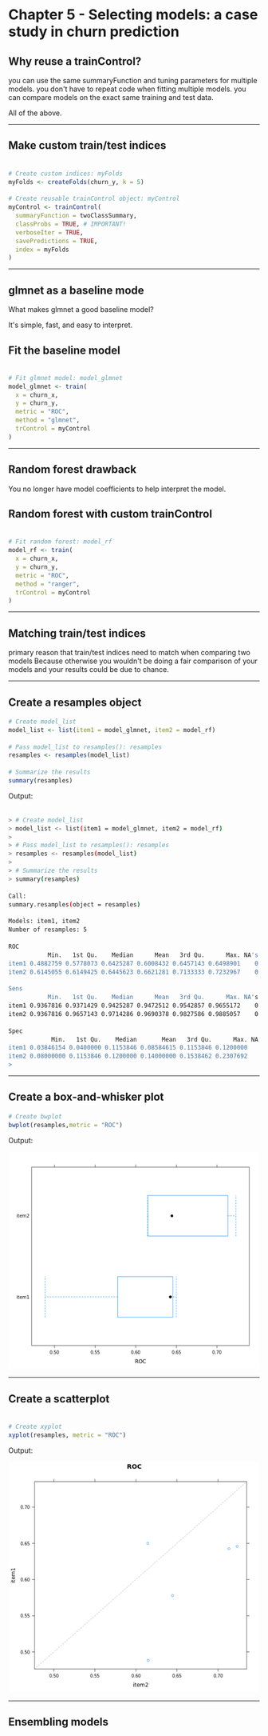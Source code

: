 # Chapter 5 - Selecting models: a case study in churn prediction

## Why reuse a trainControl?

you can use the same summaryFunction and tuning parameters for multiple models.
you don't have to repeat code when fitting multiple models.
you can compare models on the exact same training and test data.

All of the above.

***

## Make custom train/test indices

```r

# Create custom indices: myFolds
myFolds <- createFolds(churn_y, k = 5)

# Create reusable trainControl object: myControl
myControl <- trainControl(
  summaryFunction = twoClassSummary,
  classProbs = TRUE, # IMPORTANT!
  verboseIter = TRUE,
  savePredictions = TRUE,
  index = myFolds
)

```
***

## glmnet as a baseline mode

What makes glmnet a good baseline model?

It's simple, fast, and easy to interpret.

## Fit the baseline model


```r

# Fit glmnet model: model_glmnet
model_glmnet <- train(
  x = churn_x, 
  y = churn_y,
  metric = "ROC",
  method = "glmnet",
  trControl = myControl
)

```
***

## Random forest drawback

You no longer have model coefficients to help interpret the model.


## Random forest with custom trainControl

```r

# Fit random forest: model_rf
model_rf <- train(
  x = churn_x, 
  y = churn_y,
  metric = "ROC",
  method = "ranger",
  trControl = myControl
)

```

***

## Matching train/test indices

primary reason that train/test indices need to match when comparing two models
Because otherwise you wouldn't be doing a fair comparison of your models and your results could be due to chance.

***

## Create a resamples object

```r
# Create model_list
model_list <- list(item1 = model_glmnet, item2 = model_rf)

# Pass model_list to resamples(): resamples
resamples <- resamples(model_list)

# Summarize the results
summary(resamples)

```

Output:

```bash

> # Create model_list
> model_list <- list(item1 = model_glmnet, item2 = model_rf)
> 
> # Pass model_list to resamples(): resamples
> resamples <- resamples(model_list)
> 
> # Summarize the results
> summary(resamples)

Call:
summary.resamples(object = resamples)

Models: item1, item2 
Number of resamples: 5 

ROC 
           Min.   1st Qu.    Median      Mean   3rd Qu.      Max. NA's
item1 0.4882759 0.5778073 0.6425287 0.6008432 0.6457143 0.6498901    0
item2 0.6145055 0.6149425 0.6445623 0.6621281 0.7133333 0.7232967    0

Sens 
           Min.   1st Qu.    Median      Mean   3rd Qu.      Max. NA's
item1 0.9367816 0.9371429 0.9425287 0.9472512 0.9542857 0.9655172    0
item2 0.9367816 0.9657143 0.9714286 0.9690378 0.9827586 0.9885057    0

Spec 
            Min.   1st Qu.    Median       Mean   3rd Qu.      Max. NA's
item1 0.03846154 0.0400000 0.1153846 0.08584615 0.1153846 0.1200000    0
item2 0.08000000 0.1153846 0.1200000 0.14000000 0.1538462 0.2307692    0
> 

```

***

## Create a box-and-whisker plot

```r
# Create bwplot
bwplot(resamples,metric = "ROC")

```

Output:

![ch5plot1](ch5plot1.png)

***

## Create a scatterplot

```r

# Create xyplot
xyplot(resamples, metric = "ROC")

```

Output:

![ch5plot2](ch5plot2.png)


***

## Ensembling models












